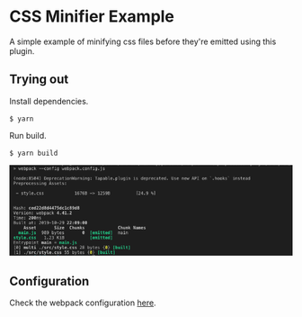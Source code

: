 # CSS Minifier Example

A simple example of minifying css files before they're emitted using this plugin.

## Trying out

Install dependencies.

```
$ yarn
```

Run build.

```
$ yarn build
```

![Building](misc/css-minifier.png)

## Configuration

Check the webpack configuration [here](webpack.config.js).
